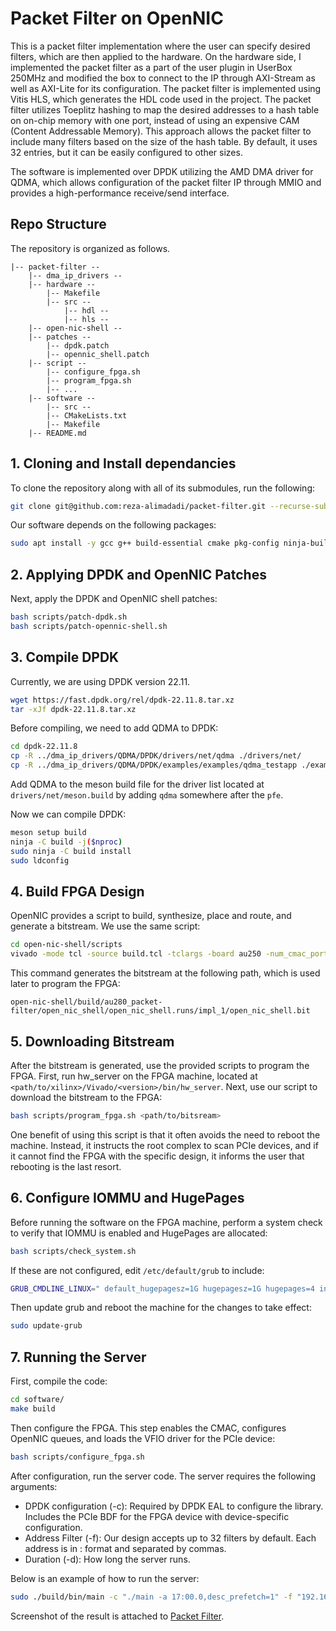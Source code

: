 # Packet Filter on OpenNIC
This is a packet filter implementation where the user can specify desired filters, which are then applied to the hardware.
On the hardware side, I implemented the packet filter as a part of the user plugin in UserBox 250MHz and modified the box to connect to the IP through AXI-Stream as well as AXI-Lite for its configuration.
The packet filter is implemented using Vitis HLS, which generates the HDL code used in the project.
The packet filter utilizes Toeplitz hashing to map the desired addresses to a hash table on on-chip memory with one port, instead of using an expensive CAM (Content Addressable Memory).
This approach allows the packet filter to include many filters based on the size of the hash table. By default, it uses 32 entries, but it can be easily configured to other sizes.

The software is implemented over DPDK utilizing the AMD DMA driver for QDMA, which allows configuration of the packet filter IP through MMIO and provides a high-performance receive/send interface.

## Repo Structure

The repository is organized as follows.

    |-- packet-filter --
        |-- dma_ip_drivers --
        |-- hardware --
            |-- Makefile
            |-- src --
                |-- hdl --
                |-- hls --
        |-- open-nic-shell --
        |-- patches --
            |-- dpdk.patch
            |-- opennic_shell.patch
        |-- script --
            |-- configure_fpga.sh
            |-- program_fpga.sh
            |-- ...
        |-- software --
            |-- src --
            |-- CMakeLists.txt
            |-- Makefile
        |-- README.md

## 1. Cloning and Install dependancies
To clone the repository along with all of its submodules, run the following:
```bash
git clone git@github.com:reza-alimadadi/packet-filter.git --recurse-submodules
```

Our software depends on the following packages:
```bash
sudo apt install -y gcc g++ build-essential cmake pkg-config ninja-build
```

## 2. Applying DPDK and OpenNIC Patches
Next, apply the DPDK and OpenNIC shell patches:
```bash
bash scripts/patch-dpdk.sh
bash scripts/patch-opennic-shell.sh
```

## 3. Compile DPDK
Currently, we are using DPDK version 22.11.
```bash
wget https://fast.dpdk.org/rel/dpdk-22.11.8.tar.xz
tar -xJf dpdk-22.11.8.tar.xz
```

Before compiling, we need to add QDMA to DPDK:
```bash
cd dpdk-22.11.8
cp -R ../dma_ip_drivers/QDMA/DPDK/drivers/net/qdma ./drivers/net/
cp -R ../dma_ip_drivers/QDMA/DPDK/examples/examples/qdma_testapp ./examples
```

Add QDMA to the meson build file for the driver list located at `drivers/net/meson.build` by adding `qdma` somewhere after the `pfe`.

Now we can compile DPDK:
```bash
meson setup build
ninja -C build -j($nproc)
sudo ninja -C build install
sudo ldconfig
```

## 4. Build FPGA Design
OpenNIC provides a script to build, synthesize, place and route, and generate a bitstream. We use the same script:
```bash
cd open-nic-shell/scripts
vivado -mode tcl -source build.tcl -tclargs -board au250 -num_cmac_port 2 -num_phys_func 2 -tag packet-filter -impl 1
```

This command generates the bitstream at the following path, which is used later to program the FPGA:
```
open-nic-shell/build/au280_packet-filter/open_nic_shell/open_nic_shell.runs/impl_1/open_nic_shell.bit
```

## 5. Downloading Bitstream
After the bitstream is generated, use the provided scripts to program the FPGA.
First, run hw_server on the FPGA machine, located at `<path/to/xilinx>/Vivado/<version>/bin/hw_server`.
Next, use our script to download the bitstream to the FPGA:
```bash
bash scripts/program_fpga.sh <path/to/bitsream> 
```

One benefit of using this script is that it often avoids the need to reboot the machine. 
Instead, it instructs the root complex to scan PCIe devices, and if it cannot find the FPGA with the specific design, it informs the user that rebooting is the last resort.

## 6. Configure IOMMU and HugePages
Before running the software on the FPGA machine, perform a system check to verify that IOMMU is enabled and HugePages are allocated:
```bash
bash scripts/check_system.sh
```
If these are not configured, edit `/etc/default/grub` to include:
```bash
GRUB_CMDLINE_LINUX=" default_hugepagesz=1G hugepagesz=1G hugepages=4 intel_iommu=on iommu=pt"
```
Then update grub and reboot the machine for the changes to take effect:
```bash
sudo update-grub
```

## 7. Running the Server
First, compile the code:
```bash
cd software/
make build
```

Then configure the FPGA. This step enables the CMAC, configures OpenNIC queues, and loads the VFIO driver for the PCIe device:
```bash
bash scripts/configure_fpga.sh
```

After configuration, run the server code. The server requires the following arguments:
* DPDK configuration (-c): Required by DPDK EAL to configure the library. Includes the PCIe BDF for the FPGA device with device-specific configuration.
* Address Filter (-f): Our design accepts up to 32 filters by default. Each address is in <ip>:<port> format and separated by commas.
* Duration (-d): How long the server runs.

Below is an example of how to run the server:
```bash
sudo ./build/bin/main -c "./main -a 17:00.0,desc_prefetch=1" -f "192.168.2.1:8500,192.168.2.95:8501" -d 30
```
Screenshot of the result is attached to [Packet Filter](image/packet-filter.png).
